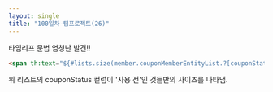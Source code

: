 ```yaml
---
layout: single
title: "100일차-팀프로젝트(26)"
---
```


타임리프 문법 엄청난 발견!!
```html
<span th:text="${#lists.size(member.couponMemberEntityList.?[couponStatus=='사용 전'])}">&nbsp;개</span>
```
위 리스트의 couponStatus 컬럼이 '사용 전'인 것들만의 사이즈를 나타냄.